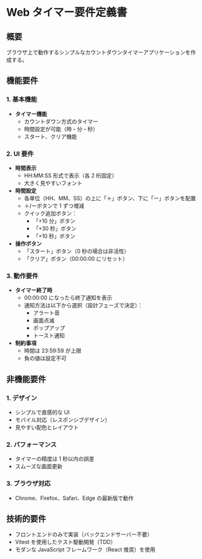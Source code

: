 # Web タイマー要件定義書

## 概要

ブラウザ上で動作するシンプルなカウントダウンタイマーアプリケーションを作成する。

## 機能要件

### 1. 基本機能

- **タイマー機能**
  - カウントダウン方式のタイマー
  - 時間設定が可能（時・分・秒）
  - スタート、クリア機能

### 2. UI 要件

- **時間表示**
  - HH:MM:SS 形式で表示（各 2 桁固定）
  - 大きく見やすいフォント
- **時間設定**
  - 各単位（HH、MM、SS）の上に「＋」ボタン、下に「ー」ボタンを配置
  - ＋/ーボタンで 1 ずつ増減
  - クイック追加ボタン：
    - 「+10 分」ボタン
    - 「+30 秒」ボタン
    - 「+10 秒」ボタン
- **操作ボタン**
  - 「スタート」ボタン（0 秒の場合は非活性）
  - 「クリア」ボタン（00:00:00 にリセット）

### 3. 動作要件

- **タイマー終了時**
  - 00:00:00 になったら終了通知を表示
  - 通知方法は以下から選択（設計フェーズで決定）：
    - アラート音
    - 画面点滅
    - ポップアップ
    - トースト通知
- **制約事項**
  - 時間は 23:59:59 が上限
  - 負の値は設定不可

## 非機能要件

### 1. デザイン

- シンプルで直感的な UI
- モバイル対応（レスポンシブデザイン）
- 見やすい配色とレイアウト

### 2. パフォーマンス

- タイマーの精度は 1 秒以内の誤差
- スムーズな画面更新

### 3. ブラウザ対応

- Chrome、Firefox、Safari、Edge の最新版で動作

## 技術的要件

- フロントエンドのみで実装（バックエンドサーバー不要）
- Vitest を使用したテスト駆動開発（TDD）
- モダンな JavaScript フレームワーク（React 推奨）を使用
